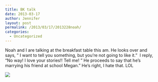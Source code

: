 ```yaml
---
title: BK talk
date: 2013-03-17
author: Jennifer
layout: post
permalink: /2013/03/17/2013228noah/
categories:
  - Uncategorized
---
```

Noah and I are talking at the breakfast table this am. He looks over and says, &#8221; I want to tell you something, but you&#8217;re not going to like it.&#8221; &nbsp;I reply, &#8220;No way! I love your stories!! Tell me! &#8221; He proceeds to say that he&#8217;s marrying his friend at school Megan.&#8221; He&#8217;s right, I hate that. LOL

<div class="image-gallery-wrapper">
  <p>
    <img src="http://static1.squarespace.com/static/50db6bb3e4b015296cd43789/50dfa5b1e4b0dc6320e0b5ea/51238541e4b02be7ede24a28/1363551134807/IMG_1476.jpg" />
  </p>
</div>
